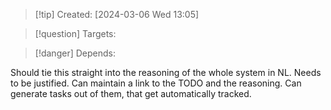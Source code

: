 
>[!tip] Created: [2024-03-06 Wed 13:05]

>[!question] Targets: 

>[!danger] Depends: 

Should tie this straight into the reasoning of the whole system in NL.
Needs to be justified.
Can maintain a link to the TODO and the reasoning.
Can generate tasks out of them, that get automatically tracked.